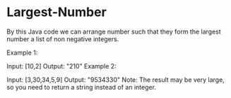 # Largest-Number

By this Java code we can arrange number such that they form the largest number a list of non negative integers. 

Example 1:

Input: [10,2]
Output: "210"
Example 2:

Input: [3,30,34,5,9]
Output: "9534330"
Note: The result may be very large, so you need to return a string instead of an integer.

